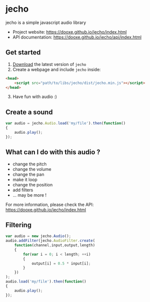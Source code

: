 # jecho


jecho is a simple javascript audio library

* Project website: https://dooxe.github.io/jecho/index.html
* API documentation: https://dooxe.github.io/jecho/api/index.html

## Get started

1. [Download](https://github.com/dooxe/jecho/archive/master.zip) the latest
version of `jecho`
2. Create a webpage and include `jecho` inside:
```html
<head>
	<script src="path/to/libs/jecho/dist/jecho.min.js"></script>
</head>
```
3. Have fun with audio :)

## Create a sound
```javascript
var audio = jecho.Audio.load('my/file').then(function()
{
	audio.play();
});
```

## What can I do with this audio ?

* change the pitch
* change the volume
* change the pan
* make it loop
* change the position
* add filters
* ... may be more !

For more information, please check the API:
https://dooxe.github.io/jecho/index.html

## Filtering
```javascript
var audio = new jecho.Audio();
audio.addFilter(jecho.AudioFilter.create(
	function(channel,input,output,length)
	{
		for(var i = 0; i < length; ++i)
		{
			output[i] = 0.5 * input[i];
		}
	})
);
audio.load('my/file').then(function()
{
	audio.play();
});
```
